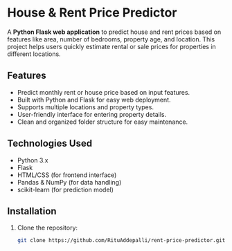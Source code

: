 # House & Rent Price Predictor

A **Python Flask web application** to predict house and rent prices based on features like area, number of bedrooms, property age, and location. This project helps users quickly estimate rental or sale prices for properties in different locations.

## Features

- Predict monthly rent or house price based on input features.
- Built with Python and Flask for easy web deployment.
- Supports multiple locations and property types.
- User-friendly interface for entering property details.
- Clean and organized folder structure for easy maintenance.

## Technologies Used

- Python 3.x
- Flask
- HTML/CSS (for frontend interface)
- Pandas & NumPy (for data handling)
- scikit-learn (for prediction model)

## Installation

1. Clone the repository:
   ```bash
   git clone https://github.com/RituAddepalli/rent-price-predictor.git
